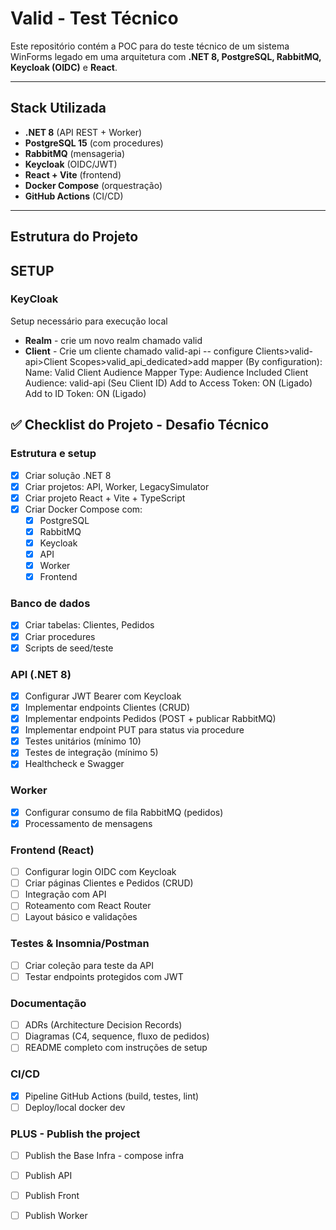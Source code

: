 # Valid - Test Técnico

Este repositório contém a POC para do teste técnico de um sistema WinForms legado em uma arquitetura com **.NET 8, PostgreSQL, RabbitMQ, Keycloak (OIDC)** e **React**.

---

## Stack Utilizada
- **.NET 8** (API REST + Worker)
- **PostgreSQL 15** (com procedures)
- **RabbitMQ** (mensageria)
- **Keycloak** (OIDC/JWT)
- **React + Vite** (frontend)
- **Docker Compose** (orquestração)
- **GitHub Actions** (CI/CD)

---

## Estrutura do Projeto


## SETUP
### KeyCloak
Setup necessário para execução local
- **Realm** - crie um novo realm chamado valid
- **Client** - Crie um cliente chamado valid-api
-- configure Clients>valid-api>Client Scopes>valid_api_dedicated>add mapper (By configuration):
Name: Valid Client Audience
Mapper Type: Audience
Included Client Audience: valid-api (Seu Client ID)
Add to Access Token: ON (Ligado)
Add to ID Token: ON (Ligado)


## ✅ Checklist do Projeto - Desafio Técnico

### Estrutura e setup
- [x] Criar solução .NET 8
- [x] Criar projetos: API, Worker, LegacySimulator
- [x] Criar projeto React + Vite + TypeScript
- [x] Criar Docker Compose com:
  - [x] PostgreSQL
  - [x] RabbitMQ
  - [x] Keycloak
  - [x] API
  - [x] Worker
  - [x] Frontend

### Banco de dados
- [x] Criar tabelas: Clientes, Pedidos
- [x] Criar procedures
- [x] Scripts de seed/teste

### API (.NET 8)
- [x] Configurar JWT Bearer com Keycloak
- [x] Implementar endpoints Clientes (CRUD)
- [x] Implementar endpoints Pedidos (POST + publicar RabbitMQ)
- [x] Implementar endpoint PUT para status via procedure
- [x] Testes unitários (mínimo 10)
- [x] Testes de integração (mínimo 5)
- [x] Healthcheck e Swagger

### Worker
- [x] Configurar consumo de fila RabbitMQ (pedidos)
- [x] Processamento de mensagens

### Frontend (React)
- [ ] Configurar login OIDC com Keycloak
- [ ] Criar páginas Clientes e Pedidos (CRUD)
- [ ] Integração com API
- [ ] Roteamento com React Router
- [ ] Layout básico e validações

### Testes & Insomnia/Postman
- [ ] Criar coleção para teste da API
- [ ] Testar endpoints protegidos com JWT

### Documentação
- [ ] ADRs (Architecture Decision Records)
- [ ] Diagramas (C4, sequence, fluxo de pedidos)
- [ ] README completo com instruções de setup

### CI/CD
- [x] Pipeline GitHub Actions (build, testes, lint)
- [ ] Deploy/local docker dev

### PLUS - Publish the project
- [ ] Publish the Base Infra - compose infra
- [ ] Publish API
- [ ] Publish Front
- [ ] Publish Worker
 
